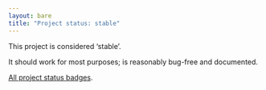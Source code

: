 ```yaml
---
layout: bare
title: "Project status: stable"
---
```


This project is considered ‘stable’.

It should work for most purposes; is reasonably bug-free and documented.

[All project status badges][status].

[status]: https://arp242.net/weblog/project-status-badges.html

